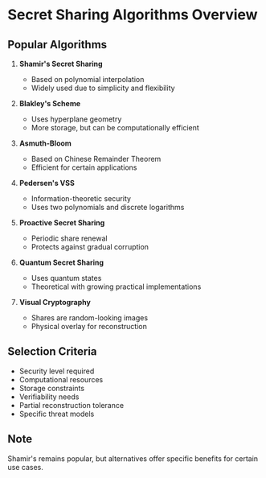 # Secret Sharing Algorithms Overview

## Popular Algorithms

1. **Shamir's Secret Sharing**
   - Based on polynomial interpolation
   - Widely used due to simplicity and flexibility

2. **Blakley's Scheme**
   - Uses hyperplane geometry
   - More storage, but can be computationally efficient

3. **Asmuth-Bloom**
   - Based on Chinese Remainder Theorem
   - Efficient for certain applications


8. **Pedersen's VSS**
   - Information-theoretic security
   - Uses two polynomials and discrete logarithms

9. **Proactive Secret Sharing**
   - Periodic share renewal
   - Protects against gradual corruption

10. **Quantum Secret Sharing**
    - Uses quantum states
    - Theoretical with growing practical implementations

11. **Visual Cryptography**
    - Shares are random-looking images
    - Physical overlay for reconstruction

## Selection Criteria

- Security level required
- Computational resources
- Storage constraints
- Verifiability needs
- Partial reconstruction tolerance
- Specific threat models

## Note
Shamir's remains popular, but alternatives offer specific benefits for certain use cases.
